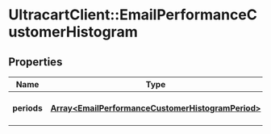 # UltracartClient::EmailPerformanceCustomerHistogram

## Properties
Name | Type | Description | Notes
------------ | ------------- | ------------- | -------------
**periods** | [**Array&lt;EmailPerformanceCustomerHistogramPeriod&gt;**](EmailPerformanceCustomerHistogramPeriod.md) | Periods (newest to oldest) | [optional] 



